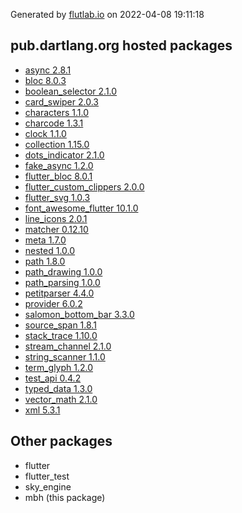 Generated by [flutlab.io](https://flutlab.io) on 2022-04-08 19:11:18


## pub.dartlang.org hosted packages

 - [async 2.8.1](https://pub.dartlang.org/packages/async/versions/2.8.1)
 - [bloc 8.0.3](https://pub.dartlang.org/packages/bloc/versions/8.0.3)
 - [boolean_selector 2.1.0](https://pub.dartlang.org/packages/boolean_selector/versions/2.1.0)
 - [card_swiper 2.0.3](https://pub.dartlang.org/packages/card_swiper/versions/2.0.3)
 - [characters 1.1.0](https://pub.dartlang.org/packages/characters/versions/1.1.0)
 - [charcode 1.3.1](https://pub.dartlang.org/packages/charcode/versions/1.3.1)
 - [clock 1.1.0](https://pub.dartlang.org/packages/clock/versions/1.1.0)
 - [collection 1.15.0](https://pub.dartlang.org/packages/collection/versions/1.15.0)
 - [dots_indicator 2.1.0](https://pub.dartlang.org/packages/dots_indicator/versions/2.1.0)
 - [fake_async 1.2.0](https://pub.dartlang.org/packages/fake_async/versions/1.2.0)
 - [flutter_bloc 8.0.1](https://pub.dartlang.org/packages/flutter_bloc/versions/8.0.1)
 - [flutter_custom_clippers 2.0.0](https://pub.dartlang.org/packages/flutter_custom_clippers/versions/2.0.0)
 - [flutter_svg 1.0.3](https://pub.dartlang.org/packages/flutter_svg/versions/1.0.3)
 - [font_awesome_flutter 10.1.0](https://pub.dartlang.org/packages/font_awesome_flutter/versions/10.1.0)
 - [line_icons 2.0.1](https://pub.dartlang.org/packages/line_icons/versions/2.0.1)
 - [matcher 0.12.10](https://pub.dartlang.org/packages/matcher/versions/0.12.10)
 - [meta 1.7.0](https://pub.dartlang.org/packages/meta/versions/1.7.0)
 - [nested 1.0.0](https://pub.dartlang.org/packages/nested/versions/1.0.0)
 - [path 1.8.0](https://pub.dartlang.org/packages/path/versions/1.8.0)
 - [path_drawing 1.0.0](https://pub.dartlang.org/packages/path_drawing/versions/1.0.0)
 - [path_parsing 1.0.0](https://pub.dartlang.org/packages/path_parsing/versions/1.0.0)
 - [petitparser 4.4.0](https://pub.dartlang.org/packages/petitparser/versions/4.4.0)
 - [provider 6.0.2](https://pub.dartlang.org/packages/provider/versions/6.0.2)
 - [salomon_bottom_bar 3.3.0](https://pub.dartlang.org/packages/salomon_bottom_bar/versions/3.3.0)
 - [source_span 1.8.1](https://pub.dartlang.org/packages/source_span/versions/1.8.1)
 - [stack_trace 1.10.0](https://pub.dartlang.org/packages/stack_trace/versions/1.10.0)
 - [stream_channel 2.1.0](https://pub.dartlang.org/packages/stream_channel/versions/2.1.0)
 - [string_scanner 1.1.0](https://pub.dartlang.org/packages/string_scanner/versions/1.1.0)
 - [term_glyph 1.2.0](https://pub.dartlang.org/packages/term_glyph/versions/1.2.0)
 - [test_api 0.4.2](https://pub.dartlang.org/packages/test_api/versions/0.4.2)
 - [typed_data 1.3.0](https://pub.dartlang.org/packages/typed_data/versions/1.3.0)
 - [vector_math 2.1.0](https://pub.dartlang.org/packages/vector_math/versions/2.1.0)
 - [xml 5.3.1](https://pub.dartlang.org/packages/xml/versions/5.3.1)

## Other packages

 - flutter
 - flutter_test
 - sky_engine
 - mbh (this package)

